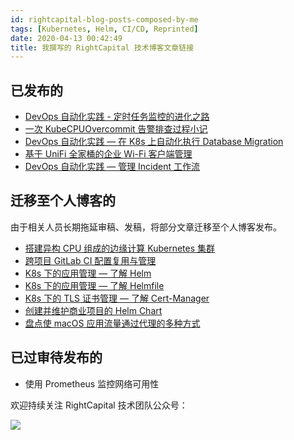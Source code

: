 ```yaml
---
id: rightcapital-blog-posts-composed-by-me
tags: [Kubernetes, Helm, CI/CD, Reprinted]
date: 2020-04-13 00:42:49
title: 我撰写的 RightCapital 技术博客文章链接
---
```


## 已发布的

- [DevOps 自动化实践 - 定时任务监控的进化之路](https://zhuanlan.zhihu.com/p/108589827)
- [一次 KubeCPUOvercommit 告警排查过程小记](https://zhuanlan.zhihu.com/p/113520011)
- [DevOps 自动化实践 — 在 K8s 上自动化执行 Database Migration](https://zhuanlan.zhihu.com/p/136630460)
- [基于 UniFi 全家桶的企业 Wi-Fi 客户端管理](https://zhuanlan.zhihu.com/p/149949149)
- [DevOps 自动化实践 — 管理 Incident 工作流](https://zhuanlan.zhihu.com/p/161940022)

## 迁移至个人博客的

由于相关人员长期拖延审稿、发稿，将部分文章迁移至个人博客发布。

- [搭建异构 CPU 组成的边缘计算 Kubernetes 集群](/posts/setup-an-edge-computing-cluster-with-different-archs-of-cpus/)
- [跨项目 GitLab CI 配置复用与管理](/posts/reuse-gitlab-ci-configs-across-projects/)
- [K8s 下的应用管理 — 了解 Helm](/posts/getting-to-know-helm/)
- [K8s 下的应用管理 — 了解 Helmfile](/posts/getting-to-know-helmfile/)
- [K8s 下的 TLS 证书管理 — 了解 Cert-Manager](/posts/getting-to-know-cert-manager/)
- [创建并维护商业项目的 Helm Chart](/posts/create-and-maintain-a-helm-chart/)
- [盘点使 macOS 应用流量通过代理的多种方式](/posts/redirecting-network-traffic-of-various-apps-on-macos-to-proxies/)

## 已过审待发布的

- 使用 Prometheus 监控网络可用性

欢迎持续关注 RightCapital 技术团队公众号：

![](/resources/1e13b8d8d8459413efc5c65bfa851d52.png)
